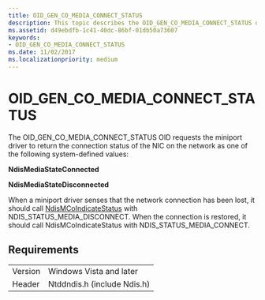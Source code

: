 ```yaml
---
title: OID_GEN_CO_MEDIA_CONNECT_STATUS
description: This topic describes the OID_GEN_CO_MEDIA_CONNECT_STATUS object identifier (OID).
ms.assetid: d49ebdfb-1c41-40dc-86bf-01db50a73607
keywords:
- OID_GEN_CO_MEDIA_CONNECT_STATUS
ms.date: 11/02/2017
ms.localizationpriority: medium
---
```


# OID_GEN_CO_MEDIA_CONNECT_STATUS

The OID_GEN_CO_MEDIA_CONNECT_STATUS OID requests the miniport driver to return the connection status of the NIC on the network as one of the following system-defined values:

**NdisMediaStateConnected**

**NdisMediaStateDisconnected**

When a miniport driver senses that the network connection has been lost, it should call [NdisMCoIndicateStatus](https://docs.microsoft.com/windows-hardware/drivers/ddi/ndis/nf-ndis-ndismcoindicatestatusex) with NDIS_STATUS_MEDIA_DISCONNECT. When the connection is restored, it should call NdisMCoIndicateStatus with NDIS_STATUS_MEDIA_CONNECT.

## Requirements

| | |
| --- | --- |
| Version | Windows Vista and later |
| Header | Ntddndis.h (include Ndis.h) |

